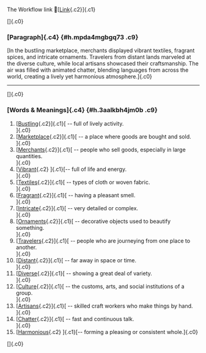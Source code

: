The Workflow link
👏[[Link](https://www.google.com/url?q=http://www.google.com&sa=D&source=editors&ust=1760377716526143&usg=AOvVaw26GADQxaxXnyPXRj2ulH_V){.c2}]{.c1}

[]{.c0}

### [Paragraph]{.c4} {#h.mpda4mgbgq73 .c9}

[In the bustling marketplace, merchants displayed vibrant textiles,
fragrant spices, and intricate ornaments. Travelers from distant lands
marveled at the diverse culture, while local artisans showcased their
craftsmanship. The air was filled with animated chatter, blending
languages from across the world, creating a lively yet harmonious
atmosphere.]{.c0}

------------------------------------------------------------------------

[]{.c0}

### [Words & Meanings]{.c4} {#h.3aalkbh4jm0b .c9}

1.  [[Bustling](https://www.google.com/url?q=http://www.google.com&sa=D&source=editors&ust=1760377716526844&usg=AOvVaw2bAv5OKw-FTw5pbzMq1Yyu){.c2}]{.c1}[ --
    full of lively activity.\
    ]{.c0}
2.  [[Marketplace](https://www.google.com/url?q=http://www.google.com&sa=D&source=editors&ust=1760377716527037&usg=AOvVaw05gpkj7t-ms_lqZhblXYTL){.c2}]{.c1}[ --
    a place where goods are bought and sold.\
    ]{.c0}
3.  [[Merchants](https://www.google.com/url?q=http://www.google.com&sa=D&source=editors&ust=1760377716527198&usg=AOvVaw1y8vhgCa36t6a0yuuq17Kc){.c2}]{.c1}[ --
    people who sell goods, especially in large quantities.\
    ]{.c0}
4.  [[Vibrant](https://www.google.com/url?q=http://www.google.com&sa=D&source=editors&ust=1760377716527340&usg=AOvVaw2bS8jmYfw295TamqsBrDTK){.c2}
    ]{.c1}[-- full of life and energy.\
    ]{.c0}
5.  [[Textiles](https://www.google.com/url?q=http://www.google.com&sa=D&source=editors&ust=1760377716527449&usg=AOvVaw1UWv6izkEz6XtfJE4oqQQN){.c2}]{.c1}[ --
    types of cloth or woven fabric.\
    ]{.c0}
6.  [[Fragrant](https://www.google.com/url?q=http://www.google.com&sa=D&source=editors&ust=1760377716527564&usg=AOvVaw3qMtAGcLsFoa5YKyoS7iZM){.c2}]{.c1}[ --
    having a pleasant smell.\
    ]{.c0}
7.  [[Intricate](https://www.google.com/url?q=http://www.google.com&sa=D&source=editors&ust=1760377716527671&usg=AOvVaw0Q3S7c4rX8nkzRrCYj66bG){.c2}]{.c1}[ --
    very detailed or complex.\
    ]{.c0}
8.  [[Ornaments](https://www.google.com/url?q=http://www.google.com&sa=D&source=editors&ust=1760377716527806&usg=AOvVaw1C6hvSJwkZtys9TIhCZJhT){.c2}]{.c1}[ --
    decorative objects used to beautify something.\
    ]{.c0}
9.  [[Travelers](https://www.google.com/url?q=http://www.google.com&sa=D&source=editors&ust=1760377716527946&usg=AOvVaw31LFwby2JyHSwmIWxUAETF){.c2}]{.c1}[ --
    people who are journeying from one place to another.\
    ]{.c0}
10. [[Distant](https://www.google.com/url?q=http://www.google.com&sa=D&source=editors&ust=1760377716528084&usg=AOvVaw20YCn1nYabSfQ1F8MtNfz_){.c2}]{.c1}[ --
    far away in space or time.\
    ]{.c0}
11. [[Diverse](https://www.google.com/url?q=http://www.google.com&sa=D&source=editors&ust=1760377716528193&usg=AOvVaw3ymoDO5KQLl7DnVcVZo203){.c2}]{.c1}[ --
    showing a great deal of variety.\
    ]{.c0}
12. [[Culture](https://www.google.com/url?q=http://www.google.com&sa=D&source=editors&ust=1760377716528299&usg=AOvVaw1iSbaBtXD3VbSPna1wGDHR){.c2}]{.c1}[ --
    the customs, arts, and social institutions of a group.\
    ]{.c0}
13. [[Artisans](https://www.google.com/url?q=http://www.google.com&sa=D&source=editors&ust=1760377716528423&usg=AOvVaw2GeUxEG7-av_HyxP97i2wf){.c2}]{.c1}[ --
    skilled craft workers who make things by hand.\
    ]{.c0}
14. [[Chatter](https://www.google.com/url?q=http://www.google.com&sa=D&source=editors&ust=1760377716528556&usg=AOvVaw0Olf_qIDK3ZnPLjqcpSV9w){.c2}]{.c1}[ --
    fast and continuous talk.\
    ]{.c0}
15. [[Harmonious](https://www.google.com/url?q=http://www.google.com&sa=D&source=editors&ust=1760377716528692&usg=AOvVaw2Pbh0QxeciN2S7SgsKTetp){.c2}
    ]{.c1}[-- forming a pleasing or consistent whole.]{.c0}

[]{.c0}

